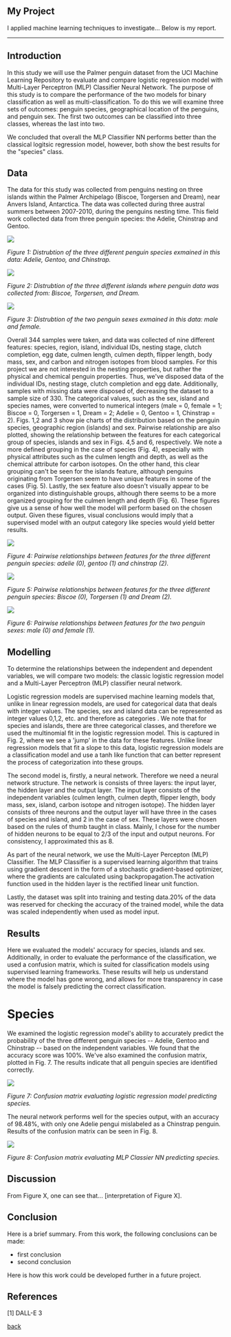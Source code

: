 ## My Project

I applied machine learning techniques to investigate... Below is my report.

***

## Introduction

In this study we will use the Palmer penguin dataset from the UCI Machine Learning Repository to evaluate and compare logistic regression model with Multi-Layer Perceptron (MLP) Classifier Neural Network. The purpose of this study is to compare the performance of the two models for binary classification as well as multi-classification. To do this we will examine three sets of outcomes: penguin species, geographical location of the penguins, and penguin sex. The first two outcomes can be classified into three classes, whereas the last into two.

We concluded that overall the MLP Classifier NN performs better than the classical logitsic regression model, however, both show the best results for the "species" class. 

## Data

The data for this study was collected from penguins nesting on three islands within the Palmer Archipelago (Biscoe, Torgersen and Dream), near Anvers Island, Antarctica. The data was collected during three austral summers between 2007-2010, during the penguins nesting time. This field work collected data from three penguin species: the Adelie, Chinstrap and Gentoo.  

![](assets/IMG/pie.png)

*Figure 1: Distrubtion of the three different penguin species exmained in this data: Adelie, Gentoo, and Chinstrap.*

![](assets/IMG/pie_island.png)

*Figure 2: Distrubtion of the three different islands where penguin data was collected from: Biscoe, Torgersen, and Dream.*

![](assets/IMG/pie_sex.png)

*Figure 3: Distrubtion of the two penguin sexes exmained in this data: male and female.*

Overall 344 samples were taken, and data was collected of nine different features: species, region, island, individual IDs, nesting stage, clutch completion, egg date, culmen length, culmen depth, flipper length, body mass, sex, and carbon and nitrogen isotopes from blood samples. For this project we are not interested in the nesting properties, but rather the physical and chemical penguin properties. Thus, we've disposed data of the individual IDs, nesting stage, clutch completion and egg date. Additionally, samples with missing data were disposed of, decreasing the dataset to a sample size of 330. The categorical values, such as the sex, island and species names, were converted to numerical integers (male = 0, female = 1; Biscoe = 0, Torgersen = 1, Dream = 2; Adelie = 0, Gentoo = 1, Chinstrap = 2). 
Figs. 1,2 and 3 show pie charts of the distribution based on the penguin species, geographic region (islands) and sex. Pairwise relationship are also plotted, showing the relationship between the features for each categorical group of species, islands and sex in Figs. 4,5 and 6, respectively.
We note a more defined grouping in the case of species (Fig. 4), especially with physical attributes such as the culmen length and depth, as well as the chemical attribute for carbon isotopes. On the other hand, this clear grouping can't be seen for the islands feature, although penguins originating from Torgersen seem to have unique features in some of the cases (Fig. 5). Lastly, the sex feature also doesn't visually appear to be organized into distinguishable groups, although there seems to be a more organized grouping for the culmen length and depth (Fig. 6). These figures give us a sense of how well the model will perform based on the chosen output. Given these figures, visual conclusions would imply that a supervised model with an output category like species would yield better results.

![](assets/IMG/pairplot-3.png)

*Figure 4: Pairwise relationships between features for the three different penguin species: adelie (0), gentoo (1) and chinstrap (2).*

![](assets/IMG/pairplot_island.png)

*Figure 5: Pairwise relationships between features for the three different penguin species: Biscoe (0), Torgersen (1) and Dream (2).*

![](assets/IMG/pairplot_sex.png)

*Figure 6: Pairwise relationships between features for the two penguin sexes: male (0) and female (1).*

## Modelling

To determine the relationships between the independent and dependent variables, we will compare two models: the classic logistic regression model and a Multi-Layer Perceptron (MLP) classifier neural network. 

Logistic regression models are supervised machine learning models that, unlike in linear regression models, are used for categorical data that deals with integer values. The species, sex and island data can be represented as integer values 0,1,2, etc. and therefore as categories . We note that for species and islands, there are three categorical classes, and therefore we used the multinomial fit in the logistic regression model. This is captured in Fig. 2, where we see a 'jump' in the data for these features. Unlike linear regression models that fit a slope to this data, logistic regression models are a classification model and use a tanh like function that can better represent the process of categorization into these groups.

The second model is, firstly, a neural network. Therefore we need a neural network structure. The network is consists of three layers: the input layer, the hidden layer and the output layer. The input layer consists of the independent variables (culmen length, culmen depth, flipper length, body mass, sex, island, carbon isotope and nitrogen isotope). The hidden layer consists of three neurons and the output layer will have three in the cases of species and island, and 2 in the case of sex. These layers were chosen based on the rules of thumb taught in class. Mainly, I chose for the number of hidden neurons to be equal to 2/3 of the input and output neurons. For consistency, I approximated this as 8. 

As part of the neural network, we use the Multi-Layer Percepton (MLP) Classifier. The MLP Classifier is a supervised learning algorithm that trains using gradient descent in the form of a stochastic gradient-based optimizer, where the gradients are calculated using backpropagation.The activation function used in the hidden layer is the rectified linear unit function.

Lastly, the dataset was split into training and testing data.$20\%$ of the data was reserved for checking the accuracy of the trained model, while the data was scaled independently when used as model input. 

## Results

Here we evaluated the models' accuracy for species, islands and sex. Additionally, in order to evaluate the performance of the classification, we used a confusion matrix, which is suited for classification models using supervised learning frameworks. These results will help us understand where the model has gone wrong, and allows for more transparency in case the model is falsely predicting the correct classification.

# Species

We examined the logistic regression model's ability to accurately predict the probability of the three different penguin species -- Adelie, Gentoo and Chinstrap -- based on the independent variables. We found that the accuracy score was 100\%. We've also examined the confusion matrix, plotted in Fig. 7. The results indicate that all penguin species are identified correctly.

![](assets/IMG/confusionMatrix.png)

*Figure 7: Confusion matrix evaluating logistic regression model predicting species.*

The neural network performs well for the species output, with an accuracy of $98.48\%$, with only one Adelie pengui mislabeled as a Chinstrap penguin. Results of the confusion matrix can be seen in Fig. 8.

![](assets/IMG/confusionMatrix_MLPC_sex-4.png)

*Figure 8: Confusion matrix evaluating MLP Classier NN predicting species.*

## Discussion

From Figure X, one can see that... [interpretation of Figure X].

## Conclusion

Here is a brief summary. From this work, the following conclusions can be made:
* first conclusion
* second conclusion

Here is how this work could be developed further in a future project.

## References
[1] DALL-E 3

[back](./)

